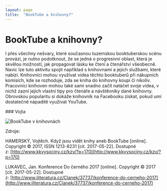 ```yaml
---
layout: page
title:  "BookTube a knihovny?"
---
```


# BookTube a knihovny?

I přes všechny nešvary, které současnou tuzemskou booktuberskou scénu provází, je nutno podotknout, že se jedná o progresivní oblast, která je skvělou možností, jak propagovat lásku ke čtení a čtenářství všeobecně. Navíc lze tuto aktivitu spojit například s knihovnami a jejich službami, které nabízí. Knihovníci mohou využívat videa těchto booktuberů při nákupních komisích, kde se rozhoduje, zda se kniha do knihovny koupí či nikoliv. Pracovníci knihoven mohou také sami snadno začít natáčet svoje videa, v nichž zazní jejich vlastní tipy pro čtenáře a návštěvníky dané knihovny.
Obrovskou popularitu si dokáže knihovník na Facebooku získat, pokud umí dostatečně nápaditě využívat YouTube.

### Vojta

![BookTube v knihovnách](\learn-jekyll\images\booktube-knihovna.jpg)

Zdroje:

HAMERSKÝ, Vojtěch. Když jsou vidět knihy aneb BookTube [online]. Copyright © 2017, ISSN 1213-8231 [cit. 2017-05-22]. Dostupné z: [http://www.kkvysociny.cz/kzv/?p=170](http://www.kkvysociny.cz/kzv/?p=170)

LUKAVEC, Jan. Konference Do černého 2017 [online]. Copyright © 2017 [cit. 2017-05-22]. Dostupné z: [http://www.iliteratura.cz/Clanek/37737/konference-do-cerneho-2017](http://www.iliteratura.cz/Clanek/37737/konference-do-cerneho-2017)